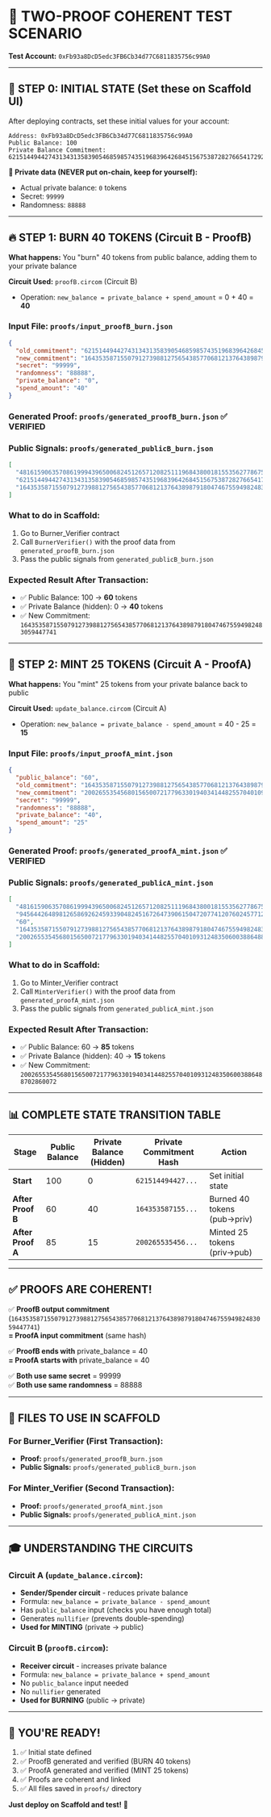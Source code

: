 # 🎯 TWO-PROOF COHERENT TEST SCENARIO

**Test Account:** `0xFb93a8DcD5edc3FB6Cb34d77C6811835756c99A0`

---

## 📌 STEP 0: INITIAL STATE (Set these on Scaffold UI)

After deploying contracts, set these initial values for your account:

```
Address: 0xFb93a8DcD5edc3FB6Cb34d77C6811835756c99A0
Public Balance: 100
Private Balance Commitment: 6215144944274313431358390546859857435196839642684515675387282766541729288730
```

**🔐 Private data (NEVER put on-chain, keep for yourself):**
- Actual private balance: `0` tokens
- Secret: `99999`
- Randomness: `88888`

---

## 🔥 STEP 1: BURN 40 TOKENS (Circuit B - ProofB)

**What happens:** You "burn" 40 tokens from public balance, adding them to your private balance

**Circuit Used:** `proofB.circom` (Circuit B)
- Operation: `new_balance = private_balance + spend_amount` = 0 + 40 = **40**

### Input File: `proofs/input_proofB_burn.json`
```json
{
  "old_commitment": "6215144944274313431358390546859857435196839642684515675387282766541729288730",
  "new_commitment": "16435358715507912739881275654385770681213764389879180474675594982483059447741",
  "secret": "99999",
  "randomness": "88888",
  "private_balance": "0",
  "spend_amount": "40"
}
```

### Generated Proof: `proofs/generated_proofB_burn.json` ✅ VERIFIED

### Public Signals: `proofs/generated_publicB_burn.json`
```json
[
  "4816159063570861999439650068245126571208251119684380018155356277867533694162",  // amount_hash = Poseidon(40, 88888)
  "6215144944274313431358390546859857435196839642684515675387282766541729288730",   // old_commitment (balance=0)
  "16435358715507912739881275654385770681213764389879180474675594982483059447741"  // new_commitment (balance=40)
]
```

### What to do in Scaffold:
1. Go to Burner_Verifier contract
2. Call `BurnerVerifier()` with the proof data from `generated_proofB_burn.json`
3. Pass the public signals from `generated_publicB_burn.json`

### Expected Result After Transaction:
- ✅ Public Balance: 100 → **60** tokens
- ✅ Private Balance (hidden): 0 → **40** tokens
- ✅ New Commitment: `16435358715507912739881275654385770681213764389879180474675594982483059447741`

---

## 💎 STEP 2: MINT 25 TOKENS (Circuit A - ProofA)

**What happens:** You "mint" 25 tokens from your private balance back to public

**Circuit Used:** `update_balance.circom` (Circuit A)
- Operation: `new_balance = private_balance - spend_amount` = 40 - 25 = **15**

### Input File: `proofs/input_proofA_mint.json`
```json
{
  "public_balance": "60",
  "old_commitment": "16435358715507912739881275654385770681213764389879180474675594982483059447741",
  "new_commitment": "20026553545680156500721779633019403414482557040109312483506003886488702860072",
  "secret": "99999",
  "randomness": "88888",
  "private_balance": "40",
  "spend_amount": "25"
}
```

### Generated Proof: `proofs/generated_proofA_mint.json` ✅ VERIFIED

### Public Signals: `proofs/generated_publicA_mint.json`
```json
[
  "4816159063570861999439650068245126571208251119684380018155356277867533694162",   // amount_hash = Poseidon(25, 88888)
  "9456442648981265869262459339048245167264739061504720774120760245771259232858",   // nullifier (prevents replay)
  "60",                                                                              // current public_balance
  "16435358715507912739881275654385770681213764389879180474675594982483059447741",  // old_commitment (balance=40)
  "20026553545680156500721779633019403414482557040109312483506003886488702860072"   // new_commitment (balance=15)
]
```

### What to do in Scaffold:
1. Go to Minter_Verifier contract
2. Call `MinterVerifier()` with the proof data from `generated_proofA_mint.json`
3. Pass the public signals from `generated_publicA_mint.json`

### Expected Result After Transaction:
- ✅ Public Balance: 60 → **85** tokens
- ✅ Private Balance (hidden): 40 → **15** tokens
- ✅ New Commitment: `20026553545680156500721779633019403414482557040109312483506003886488702860072`

---

## 📊 COMPLETE STATE TRANSITION TABLE

| Stage | Public Balance | Private Balance (Hidden) | Private Commitment Hash | Action |
|-------|----------------|--------------------------|-------------------------|--------|
| **Start** | 100 | 0 | `621514494427...` | Set initial state |
| **After Proof B** | 60 | 40 | `164353587155...` | Burned 40 tokens (pub→priv) |
| **After Proof A** | 85 | 15 | `200265535456...` | Minted 25 tokens (priv→pub) |

---

## ✅ PROOFS ARE COHERENT!

✅ **ProofB output commitment** (`16435358715507912739881275654385770681213764389879180474675594982483059447741`)  
   **= ProofA input commitment** (same hash)

✅ **ProofB ends with** private_balance = 40  
   **= ProofA starts with** private_balance = 40

✅ **Both use same secret** = 99999  
✅ **Both use same randomness** = 88888

---

## 📁 FILES TO USE IN SCAFFOLD

### For Burner_Verifier (First Transaction):
- **Proof:** `proofs/generated_proofB_burn.json`
- **Public Signals:** `proofs/generated_publicB_burn.json`

### For Minter_Verifier (Second Transaction):
- **Proof:** `proofs/generated_proofA_mint.json`
- **Public Signals:** `proofs/generated_publicA_mint.json`

---

## 🎓 UNDERSTANDING THE CIRCUITS

### Circuit A (`update_balance.circom`):
- **Sender/Spender circuit** - reduces private balance
- Formula: `new_balance = private_balance - spend_amount`
- Has `public_balance` input (checks you have enough total)
- Generates `nullifier` (prevents double-spending)
- **Used for MINTING** (private → public)

### Circuit B (`proofB.circom`):
- **Receiver circuit** - increases private balance  
- Formula: `new_balance = private_balance + spend_amount`
- No `public_balance` input needed
- No `nullifier` generated
- **Used for BURNING** (public → private)

---

## 🚀 YOU'RE READY!

1. ✅ Initial state defined
2. ✅ ProofB generated and verified (BURN 40 tokens)
3. ✅ ProofA generated and verified (MINT 25 tokens)
4. ✅ Proofs are coherent and linked
5. ✅ All files saved in `proofs/` directory

**Just deploy on Scaffold and test!** 🎉
